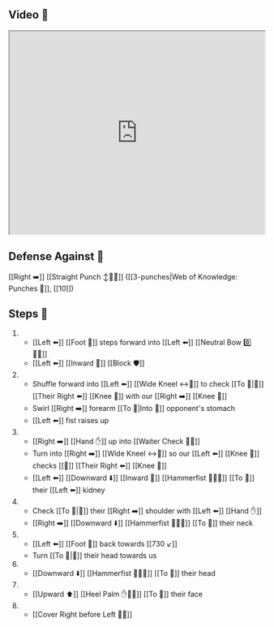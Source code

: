 ## Video 🎥

<iframe src="https://www.youtube.com/embed/WpcZ1KaRRwA" width="100%" height="400"></iframe>

## Defense Against 🤺

[[Right ➡️]] [[Straight Punch ↕️👊💥]] ([[3-punches|Web of Knowledge: Punches 👊]], [[10]])

## Steps 👣

1. - [[Left ⬅️]] [[Foot 🦶]] steps forward into [[Left ⬅️]] [[Neutral Bow 0️⃣🧍‍♂️]]
    - [[Left ⬅️]] [[Inward 🔽]] [[Block 🛡️]]
2. - Shuffle forward into [[Left ⬅️]] [[Wide Kneel ↔️🧎]] to check [[To 🎯|🎯]] [[Their Right ⬅️]] [[Knee 🦵]] with our [[Right ➡️]] [[Knee 🦵]]
    - Swirl [[Right ➡️]] forearm [[To 🎯|Into 🎯]] opponent's stomach
    - [[Left ⬅️]] fist raises up
3. - [[Right ➡️]] [[Hand ✋]] up into [[Waiter Check 🧑‍🍳]]
    - Turn into [[Right ➡️]] [[Wide Kneel ↔️🧎]] so our [[Left ⬅️]] [[Knee 🦵]] checks [[🎯]] [[Their Right ⬅️]] [[Knee 🦵]]
    - [[Left ⬅️]] [[Downward ⬇️]] [[Inward 🔽]] [[Hammerfist 🔨✊💥]] [[To 🎯]] their [[Left ⬅️]] kidney
4. - Check [[To 🎯|🎯]] their [[Right ➡️]] shoulder with [[Left ⬅️]] [[Hand ✋]]
    - [[Right ➡️]] [[Downward ⬇️]] [[Hammerfist 🔨✊💥]] [[To 🎯]] their neck
5. - [[Left ⬅️]] [[Foot 🦶]] back towards [[730 ↙️]]
    - Turn [[To 🎯|🎯]] their head towards us
6. - [[Downward ⬇️]] [[Hammerfist 🔨✊💥]] [[To 🎯]] their head
7. - [[Upward ⬆️]] [[Heel Palm ✋🌴💥]] [[To 🎯]] their face
8. - [[Cover Right before Left 🦶🔄]]
